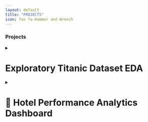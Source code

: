```yaml
---
layout: default
title: "PROJECTS"
icon: fas fa-Hammer and Wrench
---
```

###  Projects

<details>
  <summary><h1><b>Exploratory Titanic Dataset EDA</b></h1></summary>

Tech Stack:<br>
<img src="https://www.python.org/static/community_logos/python-logo.png" width="40"/> 
<img src="https://pandas.pydata.org/static/img/pandas.svg" width="40"/> 
<img src="https://matplotlib.org/_static/images/logo2.svg" width="40"/> 
<img src="https://seaborn.pydata.org/_static/logo-wide-lightbg.svg" width="40"/>  <br>
Performed in-depth analysis of the Titanic dataset to uncover survival trends based on gender, class, and age. Created visualizations and derived insights. <br>
Repo / Demo: https://github.com/weldonkipkoech/Titanic-Exploratory-Data-Analysis-kaggle-project
</details>

<details>
  <summary><b><h1>🏨 Hotel Performance Analytics Dashboard<h1></b></summary>

🔹 Tech Stack:  <br>
<img src="https://upload.wikimedia.org/wikipedia/commons/c/cf/New_Power_BI_Logo.svg" width="40"/> 
  <br>
🔹 Focus: Revenue, Occupancy, Property KPIs  <br>
🔹 Download: `Hotel_Dashboard.pbix`
<br>
📈 Key Highlights:<br>
- 1.68B+ revenue analysis<br>
- ADR: 12,696 | RevPAR: 7,337<br>
- Occupancy: 57.79%<br>
- Property-wise performance comparisons<br>

⭐ Metrics Covered: ADR, RevPAR, DBRN, DSRN, DURN, Cancellation & Realization Rates
</details>
